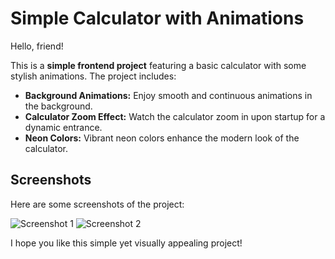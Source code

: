 # Simple Calculator with Animations

Hello, friend!

This is a **simple frontend project** featuring a basic calculator with some stylish animations. The project includes:

- **Background Animations:** Enjoy smooth and continuous animations in the background.
- **Calculator Zoom Effect:** Watch the calculator zoom in upon startup for a dynamic entrance.
- **Neon Colors:** Vibrant neon colors enhance the modern look of the calculator.

## Screenshots

Here are some screenshots of the project:

![Screenshot 1](![image](https://github.com/user-attachments/assets/44f3e521-818d-4ab0-a1b6-203280e9a9ac)
)
![Screenshot 2](path-to-image2)

I hope you like this simple yet visually appealing project!
